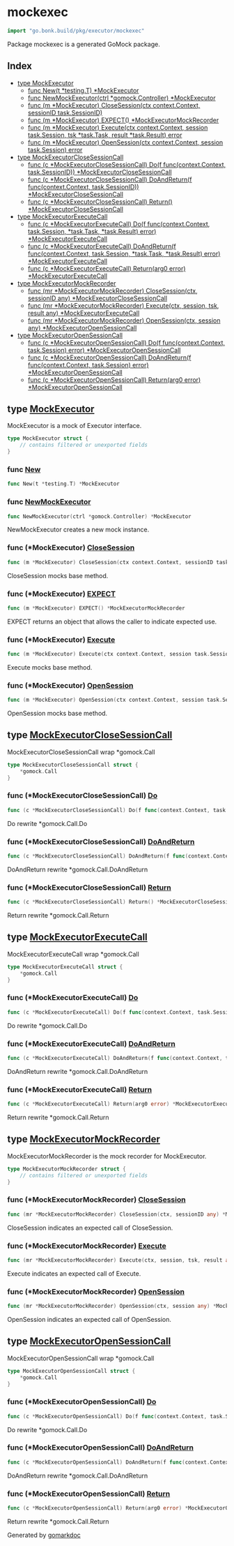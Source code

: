 <!-- Code generated by gomarkdoc. DO NOT EDIT -->

# mockexec

```go
import "go.bonk.build/pkg/executor/mockexec"
```

Package mockexec is a generated GoMock package.

## Index

- [type MockExecutor](<#MockExecutor>)
  - [func New\(t \*testing.T\) \*MockExecutor](<#New>)
  - [func NewMockExecutor\(ctrl \*gomock.Controller\) \*MockExecutor](<#NewMockExecutor>)
  - [func \(m \*MockExecutor\) CloseSession\(ctx context.Context, sessionID task.SessionID\)](<#MockExecutor.CloseSession>)
  - [func \(m \*MockExecutor\) EXPECT\(\) \*MockExecutorMockRecorder](<#MockExecutor.EXPECT>)
  - [func \(m \*MockExecutor\) Execute\(ctx context.Context, session task.Session, tsk \*task.Task, result \*task.Result\) error](<#MockExecutor.Execute>)
  - [func \(m \*MockExecutor\) OpenSession\(ctx context.Context, session task.Session\) error](<#MockExecutor.OpenSession>)
- [type MockExecutorCloseSessionCall](<#MockExecutorCloseSessionCall>)
  - [func \(c \*MockExecutorCloseSessionCall\) Do\(f func\(context.Context, task.SessionID\)\) \*MockExecutorCloseSessionCall](<#MockExecutorCloseSessionCall.Do>)
  - [func \(c \*MockExecutorCloseSessionCall\) DoAndReturn\(f func\(context.Context, task.SessionID\)\) \*MockExecutorCloseSessionCall](<#MockExecutorCloseSessionCall.DoAndReturn>)
  - [func \(c \*MockExecutorCloseSessionCall\) Return\(\) \*MockExecutorCloseSessionCall](<#MockExecutorCloseSessionCall.Return>)
- [type MockExecutorExecuteCall](<#MockExecutorExecuteCall>)
  - [func \(c \*MockExecutorExecuteCall\) Do\(f func\(context.Context, task.Session, \*task.Task, \*task.Result\) error\) \*MockExecutorExecuteCall](<#MockExecutorExecuteCall.Do>)
  - [func \(c \*MockExecutorExecuteCall\) DoAndReturn\(f func\(context.Context, task.Session, \*task.Task, \*task.Result\) error\) \*MockExecutorExecuteCall](<#MockExecutorExecuteCall.DoAndReturn>)
  - [func \(c \*MockExecutorExecuteCall\) Return\(arg0 error\) \*MockExecutorExecuteCall](<#MockExecutorExecuteCall.Return>)
- [type MockExecutorMockRecorder](<#MockExecutorMockRecorder>)
  - [func \(mr \*MockExecutorMockRecorder\) CloseSession\(ctx, sessionID any\) \*MockExecutorCloseSessionCall](<#MockExecutorMockRecorder.CloseSession>)
  - [func \(mr \*MockExecutorMockRecorder\) Execute\(ctx, session, tsk, result any\) \*MockExecutorExecuteCall](<#MockExecutorMockRecorder.Execute>)
  - [func \(mr \*MockExecutorMockRecorder\) OpenSession\(ctx, session any\) \*MockExecutorOpenSessionCall](<#MockExecutorMockRecorder.OpenSession>)
- [type MockExecutorOpenSessionCall](<#MockExecutorOpenSessionCall>)
  - [func \(c \*MockExecutorOpenSessionCall\) Do\(f func\(context.Context, task.Session\) error\) \*MockExecutorOpenSessionCall](<#MockExecutorOpenSessionCall.Do>)
  - [func \(c \*MockExecutorOpenSessionCall\) DoAndReturn\(f func\(context.Context, task.Session\) error\) \*MockExecutorOpenSessionCall](<#MockExecutorOpenSessionCall.DoAndReturn>)
  - [func \(c \*MockExecutorOpenSessionCall\) Return\(arg0 error\) \*MockExecutorOpenSessionCall](<#MockExecutorOpenSessionCall.Return>)


<a name="MockExecutor"></a>
## type [MockExecutor](<executor_mock.go#L24-L28>)

MockExecutor is a mock of Executor interface.

```go
type MockExecutor struct {
    // contains filtered or unexported fields
}
```

<a name="New"></a>
### func [New](<mockexec.go#L14>)

```go
func New(t *testing.T) *MockExecutor
```



<a name="NewMockExecutor"></a>
### func [NewMockExecutor](<executor_mock.go#L36>)

```go
func NewMockExecutor(ctrl *gomock.Controller) *MockExecutor
```

NewMockExecutor creates a new mock instance.

<a name="MockExecutor.CloseSession"></a>
### func \(\*MockExecutor\) [CloseSession](<executor_mock.go#L48>)

```go
func (m *MockExecutor) CloseSession(ctx context.Context, sessionID task.SessionID)
```

CloseSession mocks base method.

<a name="MockExecutor.EXPECT"></a>
### func \(\*MockExecutor\) [EXPECT](<executor_mock.go#L43>)

```go
func (m *MockExecutor) EXPECT() *MockExecutorMockRecorder
```

EXPECT returns an object that allows the caller to indicate expected use.

<a name="MockExecutor.Execute"></a>
### func \(\*MockExecutor\) [Execute](<executor_mock.go#L84>)

```go
func (m *MockExecutor) Execute(ctx context.Context, session task.Session, tsk *task.Task, result *task.Result) error
```

Execute mocks base method.

<a name="MockExecutor.OpenSession"></a>
### func \(\*MockExecutor\) [OpenSession](<executor_mock.go#L122>)

```go
func (m *MockExecutor) OpenSession(ctx context.Context, session task.Session) error
```

OpenSession mocks base method.

<a name="MockExecutorCloseSessionCall"></a>
## type [MockExecutorCloseSessionCall](<executor_mock.go#L61-L63>)

MockExecutorCloseSessionCall wrap \*gomock.Call

```go
type MockExecutorCloseSessionCall struct {
    *gomock.Call
}
```

<a name="MockExecutorCloseSessionCall.Do"></a>
### func \(\*MockExecutorCloseSessionCall\) [Do](<executor_mock.go#L72>)

```go
func (c *MockExecutorCloseSessionCall) Do(f func(context.Context, task.SessionID)) *MockExecutorCloseSessionCall
```

Do rewrite \*gomock.Call.Do

<a name="MockExecutorCloseSessionCall.DoAndReturn"></a>
### func \(\*MockExecutorCloseSessionCall\) [DoAndReturn](<executor_mock.go#L78>)

```go
func (c *MockExecutorCloseSessionCall) DoAndReturn(f func(context.Context, task.SessionID)) *MockExecutorCloseSessionCall
```

DoAndReturn rewrite \*gomock.Call.DoAndReturn

<a name="MockExecutorCloseSessionCall.Return"></a>
### func \(\*MockExecutorCloseSessionCall\) [Return](<executor_mock.go#L66>)

```go
func (c *MockExecutorCloseSessionCall) Return() *MockExecutorCloseSessionCall
```

Return rewrite \*gomock.Call.Return

<a name="MockExecutorExecuteCall"></a>
## type [MockExecutorExecuteCall](<executor_mock.go#L99-L101>)

MockExecutorExecuteCall wrap \*gomock.Call

```go
type MockExecutorExecuteCall struct {
    *gomock.Call
}
```

<a name="MockExecutorExecuteCall.Do"></a>
### func \(\*MockExecutorExecuteCall\) [Do](<executor_mock.go#L110>)

```go
func (c *MockExecutorExecuteCall) Do(f func(context.Context, task.Session, *task.Task, *task.Result) error) *MockExecutorExecuteCall
```

Do rewrite \*gomock.Call.Do

<a name="MockExecutorExecuteCall.DoAndReturn"></a>
### func \(\*MockExecutorExecuteCall\) [DoAndReturn](<executor_mock.go#L116>)

```go
func (c *MockExecutorExecuteCall) DoAndReturn(f func(context.Context, task.Session, *task.Task, *task.Result) error) *MockExecutorExecuteCall
```

DoAndReturn rewrite \*gomock.Call.DoAndReturn

<a name="MockExecutorExecuteCall.Return"></a>
### func \(\*MockExecutorExecuteCall\) [Return](<executor_mock.go#L104>)

```go
func (c *MockExecutorExecuteCall) Return(arg0 error) *MockExecutorExecuteCall
```

Return rewrite \*gomock.Call.Return

<a name="MockExecutorMockRecorder"></a>
## type [MockExecutorMockRecorder](<executor_mock.go#L31-L33>)

MockExecutorMockRecorder is the mock recorder for MockExecutor.

```go
type MockExecutorMockRecorder struct {
    // contains filtered or unexported fields
}
```

<a name="MockExecutorMockRecorder.CloseSession"></a>
### func \(\*MockExecutorMockRecorder\) [CloseSession](<executor_mock.go#L54>)

```go
func (mr *MockExecutorMockRecorder) CloseSession(ctx, sessionID any) *MockExecutorCloseSessionCall
```

CloseSession indicates an expected call of CloseSession.

<a name="MockExecutorMockRecorder.Execute"></a>
### func \(\*MockExecutorMockRecorder\) [Execute](<executor_mock.go#L92>)

```go
func (mr *MockExecutorMockRecorder) Execute(ctx, session, tsk, result any) *MockExecutorExecuteCall
```

Execute indicates an expected call of Execute.

<a name="MockExecutorMockRecorder.OpenSession"></a>
### func \(\*MockExecutorMockRecorder\) [OpenSession](<executor_mock.go#L130>)

```go
func (mr *MockExecutorMockRecorder) OpenSession(ctx, session any) *MockExecutorOpenSessionCall
```

OpenSession indicates an expected call of OpenSession.

<a name="MockExecutorOpenSessionCall"></a>
## type [MockExecutorOpenSessionCall](<executor_mock.go#L137-L139>)

MockExecutorOpenSessionCall wrap \*gomock.Call

```go
type MockExecutorOpenSessionCall struct {
    *gomock.Call
}
```

<a name="MockExecutorOpenSessionCall.Do"></a>
### func \(\*MockExecutorOpenSessionCall\) [Do](<executor_mock.go#L148>)

```go
func (c *MockExecutorOpenSessionCall) Do(f func(context.Context, task.Session) error) *MockExecutorOpenSessionCall
```

Do rewrite \*gomock.Call.Do

<a name="MockExecutorOpenSessionCall.DoAndReturn"></a>
### func \(\*MockExecutorOpenSessionCall\) [DoAndReturn](<executor_mock.go#L154>)

```go
func (c *MockExecutorOpenSessionCall) DoAndReturn(f func(context.Context, task.Session) error) *MockExecutorOpenSessionCall
```

DoAndReturn rewrite \*gomock.Call.DoAndReturn

<a name="MockExecutorOpenSessionCall.Return"></a>
### func \(\*MockExecutorOpenSessionCall\) [Return](<executor_mock.go#L142>)

```go
func (c *MockExecutorOpenSessionCall) Return(arg0 error) *MockExecutorOpenSessionCall
```

Return rewrite \*gomock.Call.Return

Generated by [gomarkdoc](<https://github.com/princjef/gomarkdoc>)
